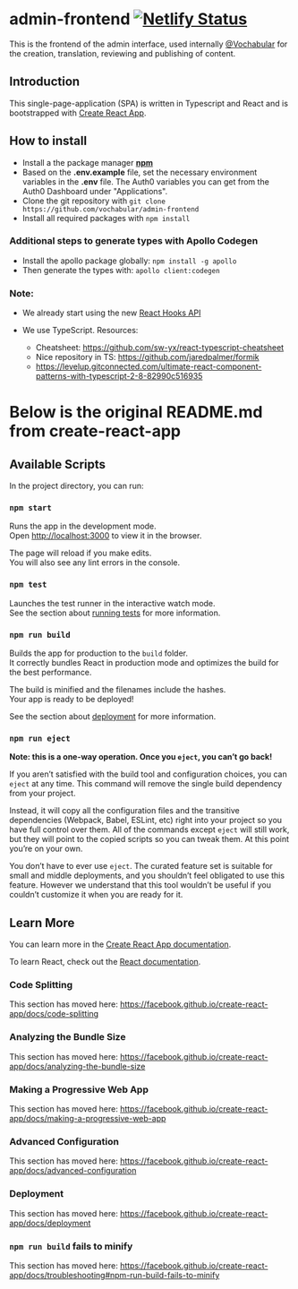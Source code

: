 # admin-frontend [![Netlify Status](https://api.netlify.com/api/v1/badges/d805c211-ac0e-43bf-900d-1fc03acfece5/deploy-status)](https://app.netlify.com/sites/vochabular-admin/deploys)

This is the frontend of the admin interface, used internally [@Vochabular](https://www.vochabular.ch) for the creation, translation, reviewing and publishing of content.

## Introduction

This single-page-application (SPA) is written in Typescript and React and is bootstrapped with [Create React App](https://github.com/facebook/create-react-app).

## How to install

- Install a the package manager **[npm](https://nodejs.org/)**
- Based on the **.env.example** file, set the necessary environment variables in the **.env** file. The Auth0 variables you can get from the Auth0 Dashboard under "Applications".
- Clone the git repository with `git clone https://github.com/vochabular/admin-frontend`
- Install all required packages with `npm install`

### Additional steps to generate types with Apollo Codegen

- Install the apollo package globally:
  `npm install -g apollo`
- Then generate the types with:
  `apollo client:codegen`

### Note:

- We already start using the new [React Hooks API](https://reactjs.org/docs/hooks-intro.html)

- We use TypeScript. Resources:
  - Cheatsheet: https://github.com/sw-yx/react-typescript-cheatsheet
  - Nice repository in TS: https://github.com/jaredpalmer/formik
  - https://levelup.gitconnected.com/ultimate-react-component-patterns-with-typescript-2-8-82990c516935

# Below is the original README.md from **create-react-app**

## Available Scripts

In the project directory, you can run:

### `npm start`

Runs the app in the development mode.<br>
Open [http://localhost:3000](http://localhost:3000) to view it in the browser.

The page will reload if you make edits.<br>
You will also see any lint errors in the console.

### `npm test`

Launches the test runner in the interactive watch mode.<br>
See the section about [running tests](https://facebook.github.io/create-react-app/docs/running-tests) for more information.

### `npm run build`

Builds the app for production to the `build` folder.<br>
It correctly bundles React in production mode and optimizes the build for the best performance.

The build is minified and the filenames include the hashes.<br>
Your app is ready to be deployed!

See the section about [deployment](https://facebook.github.io/create-react-app/docs/deployment) for more information.

### `npm run eject`

**Note: this is a one-way operation. Once you `eject`, you can’t go back!**

If you aren’t satisfied with the build tool and configuration choices, you can `eject` at any time. This command will remove the single build dependency from your project.

Instead, it will copy all the configuration files and the transitive dependencies (Webpack, Babel, ESLint, etc) right into your project so you have full control over them. All of the commands except `eject` will still work, but they will point to the copied scripts so you can tweak them. At this point you’re on your own.

You don’t have to ever use `eject`. The curated feature set is suitable for small and middle deployments, and you shouldn’t feel obligated to use this feature. However we understand that this tool wouldn’t be useful if you couldn’t customize it when you are ready for it.

## Learn More

You can learn more in the [Create React App documentation](https://facebook.github.io/create-react-app/docs/getting-started).

To learn React, check out the [React documentation](https://reactjs.org/).

### Code Splitting

This section has moved here: https://facebook.github.io/create-react-app/docs/code-splitting

### Analyzing the Bundle Size

This section has moved here: https://facebook.github.io/create-react-app/docs/analyzing-the-bundle-size

### Making a Progressive Web App

This section has moved here: https://facebook.github.io/create-react-app/docs/making-a-progressive-web-app

### Advanced Configuration

This section has moved here: https://facebook.github.io/create-react-app/docs/advanced-configuration

### Deployment

This section has moved here: https://facebook.github.io/create-react-app/docs/deployment

### `npm run build` fails to minify

This section has moved here: https://facebook.github.io/create-react-app/docs/troubleshooting#npm-run-build-fails-to-minify
